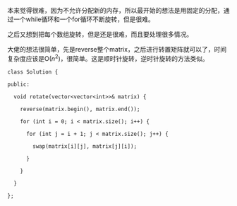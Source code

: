 本来觉得很难，因为不允许分配新的内存，所以最开始的想法是用固定的分配，通过一个while循环和一个for循环不断旋转，但是很难。

之后又想到把每个数组旋转，但是还是很难，而且要处理很多情况。

大佬的想法很简单，先是reverse整个matrix，之后进行转置矩阵就可以了，时间复杂度应该是O($n^2$)，很简单。这是顺时针旋转，逆时针旋转的方法类似。

```
class Solution {

public:

  void rotate(vector<vector<int>>& matrix) {

​    reverse(matrix.begin(), matrix.end());

​    for (int i = 0; i < matrix.size(); i++) {

​      for (int j = i + 1; j < matrix.size(); j++) {

​        swap(matrix[i][j], matrix[j][i]);

​      }

​    }

  }

};
```

